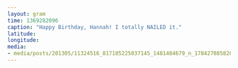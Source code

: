 ```yaml
---
layout: gram
time: 1369282096
caption: "Happy Birthday, Hannah! I totally NAILED it."
latitude: 
longitude: 
media:
- media/posts/201305/11324516_817185225037145_1481484679_n_17842708582000351.jpg
---
```

